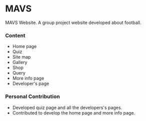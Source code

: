 # MAVS
MAVS Website. A group project website developed about football.
### Content ###
- Home page
- Quiz
- Site map
- Gallery
- Shop
- Query
- More info page
- Developer's page
### Personal Contribution ###
- Developed quiz page and all the developers's pages.
- Contributed to develop the home page and more info page.
